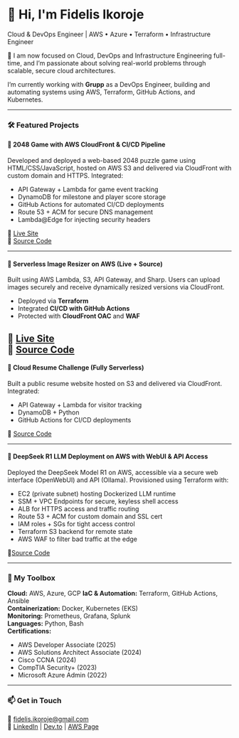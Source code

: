 # 👋 Hi, I'm Fidelis Ikoroje
Cloud & DevOps Engineer | AWS • Azure • Terraform • Infrastructure Engineer

🔧 I am now focused on Cloud, DevOps and Infrastructure Engineering full-time, and I’m passionate about solving real-world problems through scalable, secure cloud architectures.

I’m currently working with **Grupp** as a DevOps Engineer, building and automating systems using AWS, Terraform, GitHub Actions, and Kubernetes.

---

### 🛠️ Featured Projects
#### 🔹 2048 Game with AWS CloudFront & CI/CD Pipeline
Developed and deployed a web-based 2048 puzzle game using HTML/CSS/JavaScript, hosted on AWS S3 and delivered via CloudFront with custom domain and HTTPS. Integrated:
* API Gateway + Lambda for game event tracking
* DynamoDB for milestone and player score storage
* GitHub Actions for automated CI/CD deployments
* Route 53 + ACM for secure DNS management
* Lambda\@Edge for injecting security headers

🔗 [Live Site](https://play-2048.fozdigitalz.com)  
🔗 [Source Code](https://github.com/Fidelisesq/2048-Game-with-AWS-CloudFront-CI-CD-Pipeline)

---

#### 🔹 Serverless Image Resizer on AWS (Live + Source)
Built using AWS Lambda, S3, API Gateway, and Sharp. Users can upload images securely and receive dynamically resized versions via CloudFront.  
- Deployed via **Terraform**
- Integrated **CI/CD with GitHub Actions**
- Protected with **CloudFront OAC** and **WAF**

🔗 [Live Site](https://image-resizer.fozdigitalz.com)  
🔗 [Source Code](https://github.com/Fidelisesq/serverless-image-resizer)
---

#### 🔹 Cloud Resume Challenge (Fully Serverless)
Built a public resume website hosted on S3 and delivered via CloudFront. Integrated:
- API Gateway + Lambda for visitor tracking
- DynamoDB + Python
- GitHub Actions for CI/CD deployments

🔗 [Source Code](https://github.com/Fidelisesq/AWS-Cloud-Resume)

---

#### 🔹 DeepSeek R1 LLM Deployment on AWS with WebUI & API Access

Deployed the DeepSeek Model R1 on AWS, accessible via a secure web interface (OpenWebUI) and API (Ollama). Provisioned using Terraform with:

* EC2 (private subnet) hosting Dockerized LLM runtime
* SSM + VPC Endpoints for secure, keyless shell access
* ALB for HTTPS access and traffic routing
* Route 53 + ACM for custom domain and SSL cert
* IAM roles + SGs for tight access control
* Terraform S3 backend for remote state
* AWS WAF to filter bad traffic at the edge

🔗[Source Code](https://github.com/Fidelisesq/DeepSeekR1-AWS-GitHubActions-Terraform/tree/main)

---

### 🧰 My Toolbox
**Cloud:** AWS, Azure, GCP
**IaC & Automation:** Terraform, GitHub Actions, Ansible  
**Containerization:** Docker, Kubernetes (EKS)  
**Monitoring:** Prometheus, Grafana, Splunk  
**Languages:** Python, Bash  
**Certifications:**  
- AWS Developer Associate (2025)  
- AWS Solutions Architect Associate (2024)  
- Cisco CCNA (2024)  
- CompTIA Security+ (2023)  
- Microsoft Azure Admin (2022)  

---

### 📫 Get in Touch
📧 fidelis.ikoroje@gmail.com  
🔗 [LinkedIn](https://www.linkedin.com/in/fidelis-ikoroje) | [Dev.to](https://dev.to/fidelisesq) | [AWS Page](https://builder.aws.com/content/2xldyFDXn5Tkkeg5A4yEK6hQDXx/serverless-image-resizer-on-aws)
